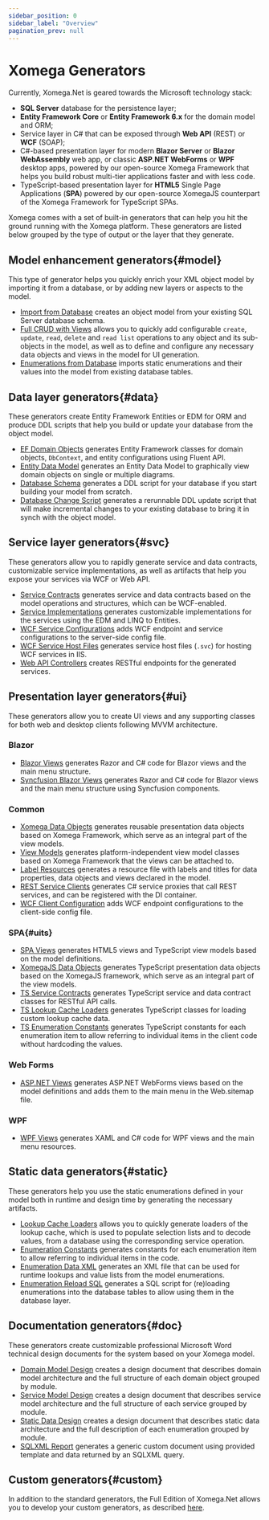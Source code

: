```yaml
---
sidebar_position: 0
sidebar_label: "Overview"
pagination_prev: null
---
```


# Xomega Generators

Currently, Xomega.Net is geared towards the Microsoft technology stack:

- **SQL Server** database for the persistence layer;
- **Entity Framework Core** or **Entity Framework 6.x** for the domain model and ORM;
- Service layer in C# that can be exposed through **Web API** (REST) or **WCF** (SOAP);
- C#-based presentation layer for modern **Blazor Server** or **Blazor WebAssembly** web app, or classic **ASP.NET WebForms** or **WPF** desktop apps, powered by our open-source Xomega Framework that helps you build robust multi-tier applications faster and with less code.
- TypeScript-based presentation layer for **HTML5** Single Page Applications (**SPA**) powered by our open-source XomegaJS counterpart of the Xomega Framework for TypeScript SPAs.

Xomega comes with a set of built-in generators that can help you hit the ground running with the Xomega platform. These generators are listed below grouped by the type of output or the layer that they generate.

## Model enhancement generators{#model}

This type of generator helps you quickly enrich your XML object model by importing it from a database, or by adding new layers or aspects to the model.

- [Import from Database](model/import) creates an object model from your existing SQL Server database schema.
- [Full CRUD with Views](model/crud) allows you to quickly add configurable `create`, `update`, `read`, `delete` and `read list` operations to any object and its sub-objects in the model, as well as to define and configure any necessary data objects and views in the model for UI generation.
- [Enumerations from Database](model/enums) imports static enumerations and their values into the model from existing database tables.

## Data layer generators{#data}

These generators create Entity Framework Entities or EDM for ORM and produce DDL scripts that help you build or update your database from the object model.

- [EF Domain Objects](data/entities) generates Entity Framework classes for domain objects, `DbContext`, and entity configurations using Fluent API.
- [Entity Data Model](data/edm) generates an Entity Data Model to graphically view domain objects on single or multiple diagrams.
- [Database Schema](data/schema) generates a DDL script for your database if you start building your model from scratch.
- [Database Change Script](data/migration) generates a rerunnable DDL update script that will make incremental changes to your existing database to bring it in synch with the object model.

## Service layer generators{#svc}

These generators allow you to rapidly generate service and data contracts, customizable service implementations, as well as artifacts that help you expose your services via WCF or Web API.

- [Service Contracts](services/contracts) generates service and data contracts based on the model operations and structures, which can be WCF-enabled.
- [Service Implementations](services/service-impl) generates customizable implementations for the services using the EDM and LINQ to Entities.
- [WCF Service Configurations](services/wcf-config) adds WCF endpoint and service configurations to the server-side config file.
- [WCF Service Host Files](services/wcf-host) generates service host files (`.svc`) for hosting WCF services in IIS.
- [Web API Controllers](services/web-api) creates RESTful endpoints for the generated services.

## Presentation layer generators{#ui}

These generators allow you to create UI views and any supporting classes for both web and desktop clients following MVVM architecture.

### Blazor

- [Blazor Views](presentation/blazor/views) generates Razor and C# code for Blazor views and the main menu structure.
- [Syncfusion Blazor Views](presentation/blazor/views-xsf) generates Razor and C# code for Blazor views and the main menu structure using Syncfusion components.

### Common

- [Xomega Data Objects](presentation/common/data-objects) generates reusable presentation data objects based on Xomega Framework, which serve as an integral part of the view models.
- [View Models](presentation/common/view-models) generates platform-independent view model classes based on Xomega Framework that the views can be attached to.
- [Label Resources](presentation/common/resources) generates a resource file with labels and titles for data properties, data objects and views declared in the model.
- [REST Service Clients](presentation/common/rest-clients) generates C# service proxies that call REST services, and can be registered with the DI container.
- [WCF Client Configuration](presentation/common/wcf-config) adds WCF endpoint configurations to the client-side config file.

### SPA{#uits}

- [SPA Views](presentation/spa/views) generates HTML5 views and TypeScript view models based on the model definitions.
- [XomegaJS Data Objects](presentation/spa/data-objects) generates TypeScript presentation data objects based on the XomegaJS framework, which serve as an integral part of the view models.
- [TS Service Contracts](presentation/spa/contracts) generates TypeScript service and data contract classes for RESTful API calls.
- [TS Lookup Cache Loaders](presentation/spa/cache-loaders) generates TypeScript classes for loading custom lookup cache data.
- [TS Enumeration Constants](presentation/spa/enum-const) generates TypeScript constants for each enumeration item to allow referring to individual items in the client code without hardcoding the values.

### Web Forms

- [ASP.NET Views](presentation/webforms/views) generates ASP.NET WebForms views based on the model definitions and adds them to the main menu in the Web.sitemap file.

### WPF

- [WPF Views](presentation/wpf/views) generates XAML and C# code for WPF views and the main menu resources.

## Static data generators{#static}

These generators help you use the static enumerations defined in your model both in runtime and design time by generating the necessary artifacts.

- [Lookup Cache Loaders](enums/cache-loaders) allows you to quickly generate loaders of the lookup cache, which is used to populate selection lists and to decode values, from a database using the corresponding service operation.
- [Enumeration Constants](enums/enum-const) generates constants for each enumeration item to allow referring to individual items in the code.
- [Enumeration Data XML](enums/enum-xml) generates an XML file that can be used for runtime lookups and value lists from the model enumerations.
- [Enumeration Reload SQL](enums/enum-sql) generates a SQL script for (re)loading enumerations into the database tables to allow using them in the database layer.

## Documentation generators{#doc}

These generators create customizable professional Microsoft Word technical design documents for the system based on your Xomega model.

- [Domain Model Design](docs/domain-model) creates a design document that describes domain model architecture and the full structure of each domain object grouped by module.
- [Service Model Design](docs/service-model) creates a design document that describes service model architecture and the full structure of each service grouped by module.
- [Static Data Design](docs/static-data) creates a design document that describes static data architecture and the full description of each enumeration grouped by module.
- [SQLXML Report](docs/sqlxml) generates a generic custom document using provided template and data returned by an SQLXML query.

## Custom generators{#custom}

In addition to the standard generators, the Full Edition of Xomega.Net allows you to develop your custom generators, as described [here](custom).
